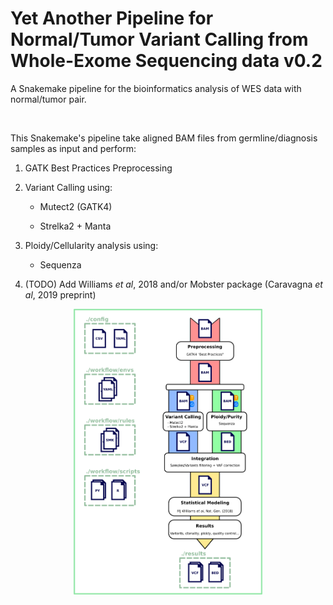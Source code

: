 # Yet Another Pipeline for Normal/Tumor Variant Calling from Whole-Exome Sequencing data v0.2

A Snakemake pipeline for the bioinformatics analysis of WES data with normal/tumor pair.

</br>

This Snakemake's pipeline take aligned BAM files from germline/diagnosis samples as input and perform:

1. GATK Best Practices Preprocessing

2. Variant Calling using:

    - Mutect2 (GATK4)

    - Strelka2 + Manta

3. Ploidy/Cellularity analysis using:

    - Sequenza
    
4. (TODO) Add Williams *et al*, 2018 and/or Mobster package (Caravagna *et al*, 2019 preprint)  

<p align="center">
    <img title="Snakemake Workflow" src="https://github.com/PaulArthurM/cbf_aml_pipeline/blob/master/docs/images/Snakemake_orga.png" width=60%>
</p>
